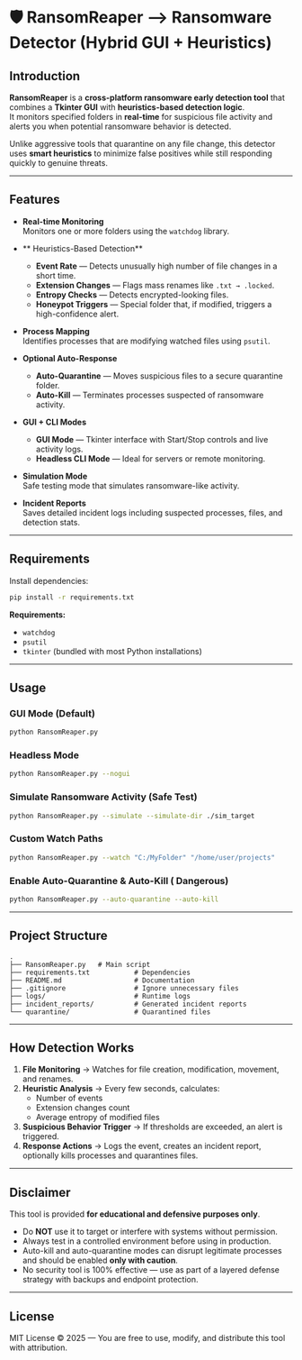 # 🛡 RansomReaper --> Ransomware Detector (Hybrid GUI + Heuristics)

##  Introduction  
**RansomReaper** is a **cross-platform ransomware early detection tool** that combines a **Tkinter GUI** with **heuristics-based detection logic**.  
It monitors specified folders in **real-time** for suspicious file activity and alerts you when potential ransomware behavior is detected.  

Unlike aggressive tools that quarantine on any file change, this detector uses **smart heuristics** to minimize false positives while still responding quickly to genuine threats.  

---

##  Features  

- **Real-time Monitoring**  
  Monitors one or more folders using the `watchdog` library.

- ** Heuristics-Based Detection**  
  - **Event Rate** — Detects unusually high number of file changes in a short time.  
  - **Extension Changes** — Flags mass renames like `.txt → .locked`.  
  - **Entropy Checks** — Detects encrypted-looking files.  
  - **Honeypot Triggers** — Special folder that, if modified, triggers a high-confidence alert.  

- **Process Mapping**  
  Identifies processes that are modifying watched files using `psutil`.

- **Optional Auto-Response**  
  - **Auto-Quarantine** — Moves suspicious files to a secure quarantine folder.  
  - **Auto-Kill** — Terminates processes suspected of ransomware activity.  

- **GUI + CLI Modes**  
  - **GUI Mode** — Tkinter interface with Start/Stop controls and live activity logs.  
  - **Headless CLI Mode** — Ideal for servers or remote monitoring.  

- **Simulation Mode**  
  Safe testing mode that simulates ransomware-like activity.

- **Incident Reports**  
  Saves detailed incident logs including suspected processes, files, and detection stats.

---

##  Requirements  

Install dependencies:  
```bash
pip install -r requirements.txt
```
**Requirements:**
- `watchdog`
- `psutil`
- `tkinter` (bundled with most Python installations)

---

##  Usage  

### **GUI Mode (Default)**  
```bash
python RansomReaper.py
```

### **Headless Mode**  
```bash
python RansomReaper.py --nogui
```

### **Simulate Ransomware Activity (Safe Test)**  
```bash
python RansomReaper.py --simulate --simulate-dir ./sim_target
```

### **Custom Watch Paths**  
```bash
python RansomReaper.py --watch "C:/MyFolder" "/home/user/projects"
```

### **Enable Auto-Quarantine & Auto-Kill ( Dangerous)**  
```bash
python RansomReaper.py --auto-quarantine --auto-kill
```

---

##  Project Structure  

```
.
├── RansomReaper.py   # Main script
├── requirements.txt           # Dependencies
├── README.md                  # Documentation
├── .gitignore                 # Ignore unnecessary files
├── logs/                      # Runtime logs
├── incident_reports/          # Generated incident reports
└── quarantine/                # Quarantined files
```

---

##  How Detection Works  

1. **File Monitoring** → Watches for file creation, modification, movement, and renames.  
2. **Heuristic Analysis** → Every few seconds, calculates:  
   - Number of events  
   - Extension changes count  
   - Average entropy of modified files  
3. **Suspicious Behavior Trigger** → If thresholds are exceeded, an alert is triggered.  
4. **Response Actions** → Logs the event, creates an incident report, optionally kills processes and quarantines files.  

---

##  Disclaimer  

This tool is provided **for educational and defensive purposes only**.  
- Do **NOT** use it to target or interfere with systems without permission.  
- Always test in a controlled environment before using in production.  
- Auto-kill and auto-quarantine modes can disrupt legitimate processes and should be enabled **only with caution**.  
- No security tool is 100% effective — use as part of a layered defense strategy with backups and endpoint protection.

---

##  License  
MIT License © 2025 — You are free to use, modify, and distribute this tool with attribution.
